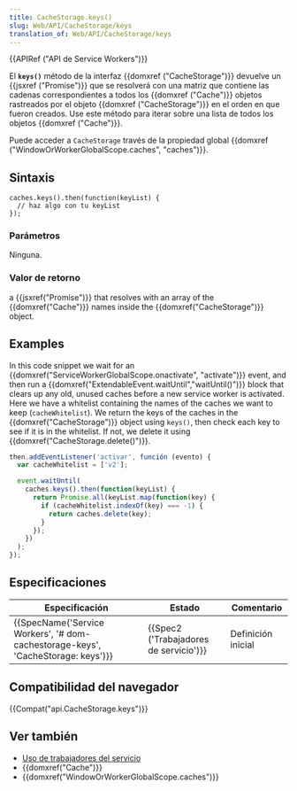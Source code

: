 ```yaml
---
title: CacheStorage.keys()
slug: Web/API/CacheStorage/keys
translation_of: Web/API/CacheStorage/keys
---
```

{{APIRef ("API de Service Workers")}}

El **`keys()`** método de la interfaz {{domxref ("CacheStorage")}} devuelve un {{jsxref ("Promise")}} que se resolverá con una matriz que contiene las cadenas correspondientes a todos los {{domxref ("Cache")}} objetos rastreados por el objeto {{domxref ("CacheStorage")}} en el orden en que fueron creados. Use este método para iterar sobre una lista de todos los objetos {{domxref ("Cache")}}.

Puede acceder a `CacheStorage` través de la propiedad global {{domxref ("WindowOrWorkerGlobalScope.caches", "caches")}}.

## Sintaxis

```
caches.keys().then(function(keyList) {
  // haz algo con tu keyList
});
```

### Parámetros

Ninguna.

### Valor de retorno

a {{jsxref("Promise")}} that resolves with an array of the {{domxref("Cache")}} names inside the {{domxref("CacheStorage")}} object.

## Examples

In this code snippet we wait for an {{domxref("ServiceWorkerGlobalScope.onactivate", "activate")}} event, and then run a {{domxref("ExtendableEvent.waitUntil","waitUntil()")}} block that clears up any old, unused caches before a new service worker is activated. Here we have a whitelist containing the names of the caches we want to keep (`cacheWhitelist`). We return the keys of the caches in the {{domxref("CacheStorage")}} object using `keys()`, then check each key to see if it is in the whitelist. If not, we delete it using {{domxref("CacheStorage.delete()")}}.

```js
then.addEventListener('activar', función (evento) {
  var cacheWhitelist = ['v2'];

  event.waitUntil(
    caches.keys().then(function(keyList) {
      return Promise.all(keyList.map(function(key) {
        if (cacheWhitelist.indexOf(key) === -1) {
          return caches.delete(key);
        }
      });
    })
  );
});
```

## Especificaciones

| Especificación                                                                                               | Estado                                               | Comentario         |
| ------------------------------------------------------------------------------------------------------------ | ---------------------------------------------------- | ------------------ |
| {{SpecName('Service Workers', '# dom-cachestorage-keys', 'CacheStorage: keys')}} | {{Spec2 ('Trabajadores de servicio')}} | Definición inicial |

## Compatibilidad del navegador

{{Compat("api.CacheStorage.keys")}}

## Ver también

- [Uso de trabajadores del servicio](/es/docs/Web/API/ServiceWorker_API/Using_Service_Workers)
- {{domxref("Cache")}}
- {{domxref("WindowOrWorkerGlobalScope.caches")}}
